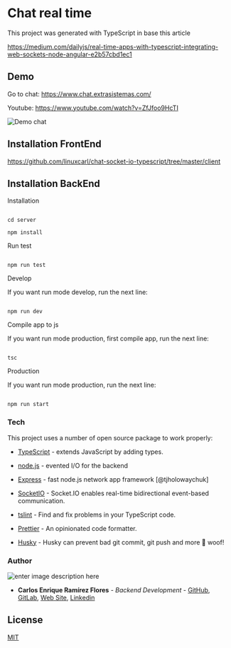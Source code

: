 # Chat real time

This project was generated with TypeScript in base this article

https://medium.com/dailyjs/real-time-apps-with-typescript-integrating-web-sockets-node-angular-e2b57cbd1ec1

## Demo

Go to chat: https://www.chat.extrasistemas.com/

Youtube: https://www.youtube.com/watch?v=ZfJfoo9HcTI

![Demo chat](https://raw.githubusercontent.com/linuxcarl/chat-socket-io-typescript/master/demo.png)

## Installation FrontEnd

https://github.com/linuxcarl/chat-socket-io-typescript/tree/master/client

## Installation BackEnd

Installation

```

cd server

npm install

```

Run test

```

npm run test

```

Develop

If you want run mode develop, run the next line:

```

npm run dev

```

Compile app to js

If you want run mode production, first compile app, run the next line:

```

tsc

```

Production

If you want run mode production, run the next line:

```

npm run start

```

### Tech

This project uses a number of open source package to work properly:

- [TypeScript](https://www.typescriptlang.org/) - extends JavaScript by adding types.

- [node.js](https://nodejs.org/) - evented I/O for the backend

- [Express](http://expressjs.com/) - fast node.js network app framework [@tjholowaychuk]

- [SocketIO](https://www.npmjs.com/package/socket.io) - Socket.IO enables real-time bidirectional event-based communication.

- [tslint](https://eslint.org/) - Find and fix problems in your TypeScript code.

- [Prettier](https://prettier.io/) - An opinionated code formatter.

- [Husky](https://www.npmjs.com/package/husky) - Husky can prevent bad git commit, git push and more 🐶 woof!

### Author

![enter image description here](https://avatars1.githubusercontent.com/u/6466769?s=170&v=4)

- **Carlos Enrique Ramírez Flores** - _Backend Development_ - [GitHub](https://github.com/linuxcarl), [GitLab](https://gitlab.com/linux-carl), [Web Site](https://www.carlosramirezflores.com), [Linkedin](https://www.linkedin.com/in/carlos-enrique-ram%C3%ADrez-flores/)

## License

[MIT](https://choosealicense.com/licenses/mit/)
